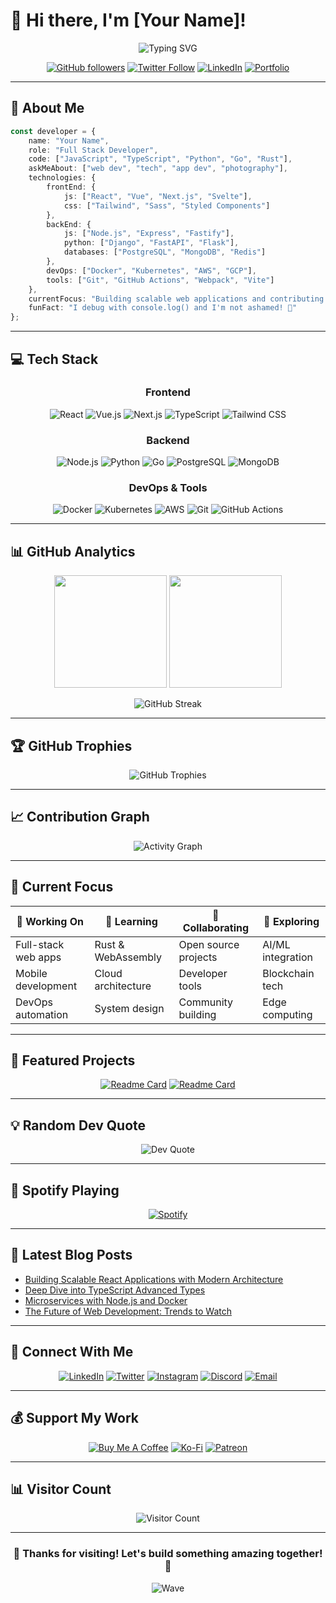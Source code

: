 # 👋 Hi there, I'm [Your Name]!

<div align="center">
  
![Typing SVG](https://readme-typing-svg.herokuapp.com?font=Fira+Code&weight=600&size=28&pause=1000&color=64FFDA&center=true&vCenter=true&width=600&lines=Full+Stack+Developer;Open+Source+Enthusiast;Problem+Solver;Tech+Explorer)

</div>

<div align="center">
  
[![GitHub followers](https://img.shields.io/github/followers/yourusername?label=Follow&style=social)](https://github.com/yourusername)
[![Twitter Follow](https://img.shields.io/twitter/follow/yourusername?style=social)](https://twitter.com/yourusername)
[![LinkedIn](https://img.shields.io/badge/-LinkedIn-0077B5?style=flat&logo=linkedin&logoColor=white)](https://linkedin.com/in/yourusername)
[![Portfolio](https://img.shields.io/badge/-Portfolio-FF5722?style=flat&logo=google-chrome&logoColor=white)](https://yourportfolio.com)

</div>

---

## 🚀 About Me

```typescript
const developer = {
    name: "Your Name",
    role: "Full Stack Developer",
    code: ["JavaScript", "TypeScript", "Python", "Go", "Rust"],
    askMeAbout: ["web dev", "tech", "app dev", "photography"],
    technologies: {
        frontEnd: {
            js: ["React", "Vue", "Next.js", "Svelte"],
            css: ["Tailwind", "Sass", "Styled Components"]
        },
        backEnd: {
            js: ["Node.js", "Express", "Fastify"],
            python: ["Django", "FastAPI", "Flask"],
            databases: ["PostgreSQL", "MongoDB", "Redis"]
        },
        devOps: ["Docker", "Kubernetes", "AWS", "GCP"],
        tools: ["Git", "GitHub Actions", "Webpack", "Vite"]
    },
    currentFocus: "Building scalable web applications and contributing to open source",
    funFact: "I debug with console.log() and I'm not ashamed! 🐛"
};
```

---

## 💻 Tech Stack

<div align="center">

### Frontend
![React](https://img.shields.io/badge/-React-61DAFB?style=for-the-badge&logo=react&logoColor=black)
![Vue.js](https://img.shields.io/badge/-Vue.js-4FC08D?style=for-the-badge&logo=vue.js&logoColor=white)
![Next.js](https://img.shields.io/badge/-Next.js-000000?style=for-the-badge&logo=next.js&logoColor=white)
![TypeScript](https://img.shields.io/badge/-TypeScript-3178C6?style=for-the-badge&logo=typescript&logoColor=white)
![Tailwind CSS](https://img.shields.io/badge/-Tailwind_CSS-38B2AC?style=for-the-badge&logo=tailwind-css&logoColor=white)

### Backend
![Node.js](https://img.shields.io/badge/-Node.js-339933?style=for-the-badge&logo=node.js&logoColor=white)
![Python](https://img.shields.io/badge/-Python-3776AB?style=for-the-badge&logo=python&logoColor=white)
![Go](https://img.shields.io/badge/-Go-00ADD8?style=for-the-badge&logo=go&logoColor=white)
![PostgreSQL](https://img.shields.io/badge/-PostgreSQL-336791?style=for-the-badge&logo=postgresql&logoColor=white)
![MongoDB](https://img.shields.io/badge/-MongoDB-47A248?style=for-the-badge&logo=mongodb&logoColor=white)

### DevOps & Tools
![Docker](https://img.shields.io/badge/-Docker-2496ED?style=for-the-badge&logo=docker&logoColor=white)
![Kubernetes](https://img.shields.io/badge/-Kubernetes-326CE5?style=for-the-badge&logo=kubernetes&logoColor=white)
![AWS](https://img.shields.io/badge/-AWS-232F3E?style=for-the-badge&logo=amazon-aws&logoColor=white)
![Git](https://img.shields.io/badge/-Git-F05032?style=for-the-badge&logo=git&logoColor=white)
![GitHub Actions](https://img.shields.io/badge/-GitHub_Actions-2088FF?style=for-the-badge&logo=github-actions&logoColor=white)

</div>

---

## 📊 GitHub Analytics

<div align="center">
  
<img height="180em" src="https://github-readme-stats.vercel.app/api?username=yourusername&show_icons=true&theme=tokyonight&include_all_commits=true&count_private=true"/>
<img height="180em" src="https://github-readme-stats.vercel.app/api/top-langs/?username=yourusername&layout=compact&theme=tokyonight"/>

</div>

<div align="center">
  
![GitHub Streak](https://github-readme-streak-stats.herokuapp.com/?user=yourusername&theme=tokyonight)

</div>

---

## 🏆 GitHub Trophies

<div align="center">
  
![GitHub Trophies](https://github-profile-trophy.vercel.app/?username=yourusername&theme=tokyonight&no-frame=false&no-bg=false&margin-w=4)

</div>

---

## 📈 Contribution Graph

<div align="center">
  
![Activity Graph](https://github-readme-activity-graph.vercel.app/graph?username=yourusername&theme=tokyo-night)

</div>

---

## 🎯 Current Focus

<div align="center">

| 🔭 Working On | 🌱 Learning | 👯 Collaborating | 🤔 Exploring |
|---------------|-------------|------------------|---------------|
| Full-stack web apps | Rust & WebAssembly | Open source projects | AI/ML integration |
| Mobile development | Cloud architecture | Developer tools | Blockchain tech |
| DevOps automation | System design | Community building | Edge computing |

</div>

---

## 🌟 Featured Projects

<div align="center">

[![Readme Card](https://github-readme-stats.vercel.app/api/pin/?username=yourusername&repo=awesome-project&theme=tokyonight)](https://github.com/yourusername/awesome-project)
[![Readme Card](https://github-readme-stats.vercel.app/api/pin/?username=yourusername&repo=another-project&theme=tokyonight)](https://github.com/yourusername/another-project)

</div>

---

## 💡 Random Dev Quote

<div align="center">
  
![Dev Quote](https://quotes-github-readme.vercel.app/api?type=horizontal&theme=tokyonight)

</div>

---

## 🎵 Spotify Playing

<div align="center">

[![Spotify](https://novatorem-kyzbk7wxl-bardiesel.vercel.app/api/spotify)](https://open.spotify.com/user/yourusername)

</div>

---

## 📝 Latest Blog Posts

<!-- BLOG-POST-LIST:START -->
- [Building Scalable React Applications with Modern Architecture](https://yourblog.com/post1)
- [Deep Dive into TypeScript Advanced Types](https://yourblog.com/post2)
- [Microservices with Node.js and Docker](https://yourblog.com/post3)
- [The Future of Web Development: Trends to Watch](https://yourblog.com/post4)
<!-- BLOG-POST-LIST:END -->

---

## 🤝 Connect With Me

<div align="center">

[![LinkedIn](https://img.shields.io/badge/-LinkedIn-0077B5?style=for-the-badge&logo=linkedin&logoColor=white)](https://linkedin.com/in/yourusername)
[![Twitter](https://img.shields.io/badge/-Twitter-1DA1F2?style=for-the-badge&logo=twitter&logoColor=white)](https://twitter.com/yourusername)
[![Instagram](https://img.shields.io/badge/-Instagram-E4405F?style=for-the-badge&logo=instagram&logoColor=white)](https://instagram.com/yourusername)
[![Discord](https://img.shields.io/badge/-Discord-7289DA?style=for-the-badge&logo=discord&logoColor=white)](https://discord.gg/yourusername)
[![Email](https://img.shields.io/badge/-Email-D14836?style=for-the-badge&logo=gmail&logoColor=white)](mailto:your.email@gmail.com)

</div>

---

## 💰 Support My Work

<div align="center">

[![Buy Me A Coffee](https://img.shields.io/badge/-Buy_Me_A_Coffee-FFDD00?style=for-the-badge&logo=buy-me-a-coffee&logoColor=black)](https://buymeacoffee.com/yourusername)
[![Ko-Fi](https://img.shields.io/badge/-Ko--fi-F16061?style=for-the-badge&logo=ko-fi&logoColor=white)](https://ko-fi.com/yourusername)
[![Patreon](https://img.shields.io/badge/-Patreon-F96854?style=for-the-badge&logo=patreon&logoColor=white)](https://patreon.com/yourusername)

</div>

---

## 📊 Visitor Count

<div align="center">
  
![Visitor Count](https://profile-counter.glitch.me/yourusername/count.svg)

</div>

---

<div align="center">
  
### 🎉 Thanks for visiting! Let's build something amazing together! 🚀

![Wave](https://raw.githubusercontent.com/mayhemantt/mayhemantt/Update/svg/Bottom.svg)

</div>

<!-- Optional: Add some custom CSS for animations -->
<style>
@keyframes wave {
  0% { transform: rotate(0deg); }
  10% { transform: rotate(14deg); }
  20% { transform: rotate(-8deg); }
  30% { transform: rotate(14deg); }
  40% { transform: rotate(-4deg); }
  50% { transform: rotate(10deg); }
  60% { transform: rotate(0deg); }
  100% { transform: rotate(0deg); }
}

.wave {
  animation: wave 2s infinite;
  transform-origin: 70% 70%;
  display: inline-block;
}
</style>
